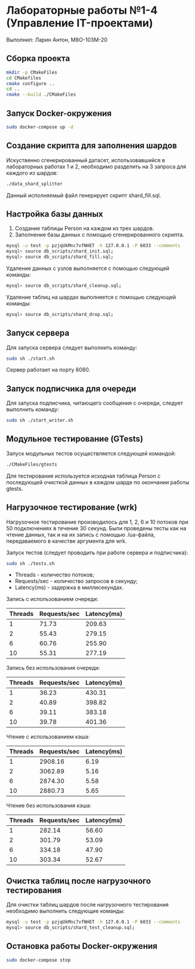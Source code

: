# Лабораторные работы №1-4 (Управление IT-проектами) #

Выполнил: Ларин Антон, М8О-103М-20

## Сборка проекта ##

```bash
mkdir -p CMakeFiles
cd CMakefiles
cmake configure ..
cd ..
cmake --build ./CMakeFiles
```

## Запуск Docker-окружения ##

```bash
sudo docker-compose up -d
```

## Создание скрипта для заполнения шардов ##

Искуственно сгенерированный датасет, использовавшийся в лабораторных работах 1 и 2, необходимо разделить на 3 запроса для каждого из шардов:

```bash
./data_shard_splitter
```

Данный исполняемый файл генерирует скрипт shard_fill.sql.

## Настройка базы данных ##

1. Создание таблицы Person на каждом из трех шардов.
2. Заполнение базы данных с помощью сгенерированного скрипта.

```bash
mysql -u test -p pzjqUkMnc7vfNHET -h 127.0.0.1 -P 6033 --comments
mysql> source db_scripts/shard_init.sql;
mysql> source db_scripts/shard_fill.sql;
```

Удаление данных с узлов выполняется с помощью следующей команды:

```bash
mysql> source db_scripts/shard_cleanup.sql;
```

Удаление таблиц на шардах выполняется с помощью следующей команды:

```bash
mysql> source db_scripts/shard_drop.sql;
```

## Запуск сервера ##

Для запуска сервера следует выполнить команду:

```bash
sudo sh ./start.sh
```

Сервер работает на порту 8080.

## Запуск подписчика для очереди ##

Для запуска подписчика, читающего сообщения с очереди, следует выполнить команду:

```bash
sudo sh ./start_writer.sh
```

## Модульное тестирование (GTests) ##

Запуск модульных тестов осуществляется следующей командой:

```bash
./CMakeFiles/gtests
```

Для тестирования используется исходная таблица Person с последующей очисткой данных в каждом шарде по окончании работы gtests.

## Нагрузочное тестирование (wrk) ##

Нагрузочное тестирование производилось для 1, 2, 6 и 10 потоков при 50 подключениях в течение 30 секунд.
Были проведены тесты как на чтение данных, так и на их запись с помощью .lua-файла, передаваемого в качестве аргумента для wrk.

Запуск тестов (следует проводить при работе сервера и подписчика):

```bash
sudo sh ./tests.sh
```

- Threads - количество потоков;
- Requests/sec - количество запросов в секунду;
- Latency(ms) - задержка в миллисекундах.

Запись с использованием очереди:

Threads | Requests/sec   | Latency(ms)
---     | ---            | ---
1       | 71.73          | 209.63
2       | 55.43          | 279.15
6       | 60.76          | 255.90
10      | 55.31          | 277.19

Запись без использования очереди:

Threads | Requests/sec   | Latency(ms)
---     | ---            | ---
1       | 36.23          | 430.31
2       | 40.89          | 398.82
6       | 39.11          | 383.18
10      | 39.78          | 401.36

Чтение с использованием кэша:

Threads | Requests/sec   | Latency(ms)
---     | ---            | ---
1       | 2908.16        | 6.19
2       | 3062.89        | 5.16
6       | 2874.30        | 5.58
10      | 2880.73        | 5.65

Чтение без использования кэша:

Threads | Requests/sec | Latency(ms)
---     | ---          | ---
1       | 282.14       | 56.60
2       | 301.79       | 53.09
6       | 334.18       | 47.90
10      | 303.34       | 52.67

## Очистка таблиц после нагрузочного тестирования ##

Для очистки таблиц шардов после нагрузочного тестирования необходимо выполнить следующие команды:

```bash
mysql -u test -p pzjqUkMnc7vfNHET -h 127.0.0.1 -P 6033 --comments
mysql> source db_scripts/shard_test_cleanup.sql;
```

## Остановка работы Docker-окружения ##

```bash
sudo docker-compose stop
```
